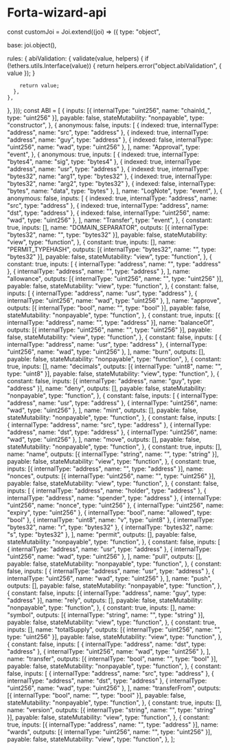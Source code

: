 # Forta-wizard-api

const customJoi = Joi.extend((joi) => ({
type: "object",

base: joi.object(),

rules: {
abiValidation: {
validate(value, helpers) {
if (!ethers.utils.Interface(value)) {
return helpers.error("object.abiValidation", { value });
}

        return value;
      },
    },

},
}));
const ABI = [
{
inputs: [{ internalType: "uint256", name: "chainId_", type: "uint256" }],
payable: false,
stateMutability: "nonpayable",
type: "constructor",
},
{
anonymous: false,
inputs: [
{ indexed: true, internalType: "address", name: "src", type: "address" },
{ indexed: true, internalType: "address", name: "guy", type: "address" },
{ indexed: false, internalType: "uint256", name: "wad", type: "uint256" },
],
name: "Approval",
type: "event",
},
{
anonymous: true,
inputs: [
{ indexed: true, internalType: "bytes4", name: "sig", type: "bytes4" },
{ indexed: true, internalType: "address", name: "usr", type: "address" },
{ indexed: true, internalType: "bytes32", name: "arg1", type: "bytes32" },
{ indexed: true, internalType: "bytes32", name: "arg2", type: "bytes32" },
{ indexed: false, internalType: "bytes", name: "data", type: "bytes" },
],
name: "LogNote",
type: "event",
},
{
anonymous: false,
inputs: [
{ indexed: true, internalType: "address", name: "src", type: "address" },
{ indexed: true, internalType: "address", name: "dst", type: "address" },
{ indexed: false, internalType: "uint256", name: "wad", type: "uint256" },
],
name: "Transfer",
type: "event",
},
{
constant: true,
inputs: [],
name: "DOMAIN_SEPARATOR",
outputs: [{ internalType: "bytes32", name: "", type: "bytes32" }],
payable: false,
stateMutability: "view",
type: "function",
},
{
constant: true,
inputs: [],
name: "PERMIT_TYPEHASH",
outputs: [{ internalType: "bytes32", name: "", type: "bytes32" }],
payable: false,
stateMutability: "view",
type: "function",
},
{
constant: true,
inputs: [
{ internalType: "address", name: "", type: "address" },
{ internalType: "address", name: "", type: "address" },
],
name: "allowance",
outputs: [{ internalType: "uint256", name: "", type: "uint256" }],
payable: false,
stateMutability: "view",
type: "function",
},
{
constant: false,
inputs: [
{ internalType: "address", name: "usr", type: "address" },
{ internalType: "uint256", name: "wad", type: "uint256" },
],
name: "approve",
outputs: [{ internalType: "bool", name: "", type: "bool" }],
payable: false,
stateMutability: "nonpayable",
type: "function",
},
{
constant: true,
inputs: [{ internalType: "address", name: "", type: "address" }],
name: "balanceOf",
outputs: [{ internalType: "uint256", name: "", type: "uint256" }],
payable: false,
stateMutability: "view",
type: "function",
},
{
constant: false,
inputs: [
{ internalType: "address", name: "usr", type: "address" },
{ internalType: "uint256", name: "wad", type: "uint256" },
],
name: "burn",
outputs: [],
payable: false,
stateMutability: "nonpayable",
type: "function",
},
{
constant: true,
inputs: [],
name: "decimals",
outputs: [{ internalType: "uint8", name: "", type: "uint8" }],
payable: false,
stateMutability: "view",
type: "function",
},
{
constant: false,
inputs: [{ internalType: "address", name: "guy", type: "address" }],
name: "deny",
outputs: [],
payable: false,
stateMutability: "nonpayable",
type: "function",
},
{
constant: false,
inputs: [
{ internalType: "address", name: "usr", type: "address" },
{ internalType: "uint256", name: "wad", type: "uint256" },
],
name: "mint",
outputs: [],
payable: false,
stateMutability: "nonpayable",
type: "function",
},
{
constant: false,
inputs: [
{ internalType: "address", name: "src", type: "address" },
{ internalType: "address", name: "dst", type: "address" },
{ internalType: "uint256", name: "wad", type: "uint256" },
],
name: "move",
outputs: [],
payable: false,
stateMutability: "nonpayable",
type: "function",
},
{
constant: true,
inputs: [],
name: "name",
outputs: [{ internalType: "string", name: "", type: "string" }],
payable: false,
stateMutability: "view",
type: "function",
},
{
constant: true,
inputs: [{ internalType: "address", name: "", type: "address" }],
name: "nonces",
outputs: [{ internalType: "uint256", name: "", type: "uint256" }],
payable: false,
stateMutability: "view",
type: "function",
},
{
constant: false,
inputs: [
{ internalType: "address", name: "holder", type: "address" },
{ internalType: "address", name: "spender", type: "address" },
{ internalType: "uint256", name: "nonce", type: "uint256" },
{ internalType: "uint256", name: "expiry", type: "uint256" },
{ internalType: "bool", name: "allowed", type: "bool" },
{ internalType: "uint8", name: "v", type: "uint8" },
{ internalType: "bytes32", name: "r", type: "bytes32" },
{ internalType: "bytes32", name: "s", type: "bytes32" },
],
name: "permit",
outputs: [],
payable: false,
stateMutability: "nonpayable",
type: "function",
},
{
constant: false,
inputs: [
{ internalType: "address", name: "usr", type: "address" },
{ internalType: "uint256", name: "wad", type: "uint256" },
],
name: "pull",
outputs: [],
payable: false,
stateMutability: "nonpayable",
type: "function",
},
{
constant: false,
inputs: [
{ internalType: "address", name: "usr", type: "address" },
{ internalType: "uint256", name: "wad", type: "uint256" },
],
name: "push",
outputs: [],
payable: false,
stateMutability: "nonpayable",
type: "function",
},
{
constant: false,
inputs: [{ internalType: "address", name: "guy", type: "address" }],
name: "rely",
outputs: [],
payable: false,
stateMutability: "nonpayable",
type: "function",
},
{
constant: true,
inputs: [],
name: "symbol",
outputs: [{ internalType: "string", name: "", type: "string" }],
payable: false,
stateMutability: "view",
type: "function",
},
{
constant: true,
inputs: [],
name: "totalSupply",
outputs: [{ internalType: "uint256", name: "", type: "uint256" }],
payable: false,
stateMutability: "view",
type: "function",
},
{
constant: false,
inputs: [
{ internalType: "address", name: "dst", type: "address" },
{ internalType: "uint256", name: "wad", type: "uint256" },
],
name: "transfer",
outputs: [{ internalType: "bool", name: "", type: "bool" }],
payable: false,
stateMutability: "nonpayable",
type: "function",
},
{
constant: false,
inputs: [
{ internalType: "address", name: "src", type: "address" },
{ internalType: "address", name: "dst", type: "address" },
{ internalType: "uint256", name: "wad", type: "uint256" },
],
name: "transferFrom",
outputs: [{ internalType: "bool", name: "", type: "bool" }],
payable: false,
stateMutability: "nonpayable",
type: "function",
},
{
constant: true,
inputs: [],
name: "version",
outputs: [{ internalType: "string", name: "", type: "string" }],
payable: false,
stateMutability: "view",
type: "function",
},
{
constant: true,
inputs: [{ internalType: "address", name: "", type: "address" }],
name: "wards",
outputs: [{ internalType: "uint256", name: "", type: "uint256" }],
payable: false,
stateMutability: "view",
type: "function",
},
];
